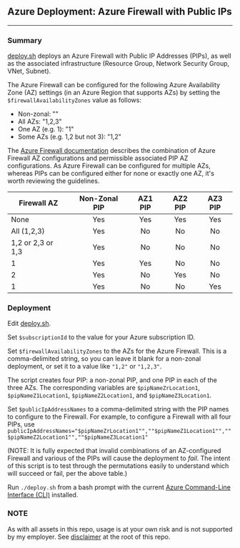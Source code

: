 ## Azure Deployment: Azure Firewall with Public IPs

---

### Summary

[deploy.sh](deploy.sh) deploys an Azure Firewall with Public IP Addresses (PIPs), as well as the associated infrastructure (Resource Group, Network Security Group, VNet, Subnet).

The Azure Firewall can be configured for the following Azure Availability Zone (AZ) settings (in an Azure Region that supports AZs) by setting the `$firewallAvailabilityZones` value as follows:

- Non-zonal: ""
- All AZs: "1,2,3"
- One AZ (e.g. 1): "1"
- Some AZs (e.g. 1,2 but not 3): "1,2"

The [Azure Firewall documentation](https://docs.microsoft.com/azure/firewall/deploy-availability-zone-powershell#create-a-firewall-with-availability-zones) describes the combination of Azure Firewall AZ configurations and permissible associated PIP AZ configurations. As Azure Firewall can be configured for multiple AZs, whereas PIPs can be configured either for none or exactly one AZ, it's worth reviewing the guidelines.

Firewall AZ | Non-Zonal PIP | AZ1 PIP | AZ2 PIP | AZ3 PIP
---- | :----: | :----: | :----: | :-----:
None | Yes | Yes | Yes | Yes
All (1,2,3) | Yes | No | No | No
1,2 or 2,3 or 1,3 | Yes | No | No | No
1 | Yes | Yes | No | No
2 | Yes | No | Yes | No
1 | Yes | No | No | Yes

### Deployment

Edit [deploy.sh](deploy.sh).

Set `$subscriptionId` to the value for your Azure subscription ID.

Set `$firewallAvailabilityZones` to the AZs for the Azure Firewall. This is a comma-delimited string, so you can leave it blank for a non-zonal deployment, or set it to a value like `"1,2"` or `"1,2,3"`.

The script creates four PIP: a non-zonal PIP, and one PIP in each of the three AZs. The corresponding variables are `$pipNameZrLocation1`, `$pipNameZ1Location1`, `$pipNameZ2Location1`, and `$pipNameZ3Location1`.

Set `$publicIpAddressNames` to a comma-delimited string with the PIP names to configure to the Firewall. For example, to configure a Firewall with all four PIPs, use
`publicIpAddressNames="$pipNameZrLocation1"",""$pipNameZ1Location1"",""$pipNameZ2Location1"",""$pipNameZ3Location1"`

(NOTE: It is fully expected that invalid combinations of an AZ-configured Firewall and various of the PIPs will cause the deployment to _fail_. The intent of this script is to test through the permutations easily to understand which will succeed or fail, per the above table.)

Run `./deploy.sh` from a bash prompt with the current [Azure Command-Line Interface (CLI)](https://docs.microsoft.com/cli/azure/install-azure-cli?view=azure-cli-latest) installed.

### NOTE

As with all assets in this repo, usage is at your own risk and is not supported by my employer. See [disclaimer](https://github.com/plzm/azure-deploy/) at the root of this repo.
